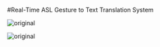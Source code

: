 #Real-Time ASL Gesture to Text Translation System

![original](https://github.com/user-attachments/assets/b53a487b-70b4-4e27-a269-b8b055cb8f37)

![original](https://github.com/user-attachments/assets/d641b5fd-18ee-4c66-858b-bd24eb6daca1)

